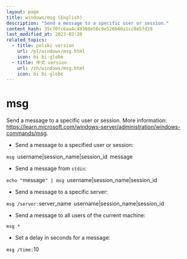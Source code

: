 ```yaml
---
layout: page
title: windows/msg (English)
description: "Send a message to a specific user or session."
content_hash: 35c70fc6aa4c49388e56c9e526b48a1cc0e5fd28
last_modified_at: 2023-02-20
related_topics:
  - title: polski version
    url: /pl/windows/msg.html
    icon: bi bi-globe
  - title: 中文 version
    url: /zh/windows/msg.html
    icon: bi bi-globe
---
```

# msg

Send a message to a specific user or session.
More information: <https://learn.microsoft.com/windows-server/administration/windows-commands/msg>.

- Send a message to a specified user or session:

`msg `<span class="tldr-var badge badge-pill bg-dark-lm bg-white-dm text-white-lm text-dark-dm font-weight-bold">username|session_name|session_id</span>` `<span class="tldr-var badge badge-pill bg-dark-lm bg-white-dm text-white-lm text-dark-dm font-weight-bold">message</span>

- Send a message from `stdin`:

`echo "`<span class="tldr-var badge badge-pill bg-dark-lm bg-white-dm text-white-lm text-dark-dm font-weight-bold">message</span>`" | msg `<span class="tldr-var badge badge-pill bg-dark-lm bg-white-dm text-white-lm text-dark-dm font-weight-bold">username|session_name|session_id</span>

- Send a message to a specific server:

`msg /server:`<span class="tldr-var badge badge-pill bg-dark-lm bg-white-dm text-white-lm text-dark-dm font-weight-bold">server_name</span>` `<span class="tldr-var badge badge-pill bg-dark-lm bg-white-dm text-white-lm text-dark-dm font-weight-bold">username|session_name|session_id</span>

- Send a message to all users of the current machine:

`msg *`

- Set a delay in seconds for a message:

`msg /time:`<span class="tldr-var badge badge-pill bg-dark-lm bg-white-dm text-white-lm text-dark-dm font-weight-bold">10</span>
